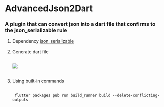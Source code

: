 # AdvancedJson2Dart

<h3>A plugin that can convert json into a dart file that confirms to the json_serializable rule</h3>
<ol>
<li>Dependency <a href="https://pub.dev/packages/json_serializable">json_serializable</a></li><br>
<li>Generate dart file</li><br>
<p><img src="https://xiaoyu-ipic.oss-cn-beijing.aliyuncs.com/blog/20200512112501.png"></p><br>
<li>Using built-in commands</li><br>
<p><code> flutter packages pub run build_runner build --delete-conflicting-outputs</code></p>
</ol>
